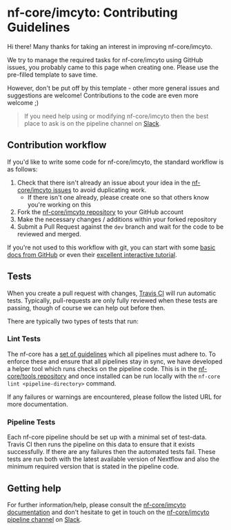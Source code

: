 # nf-core/imcyto: Contributing Guidelines

Hi there! Many thanks for taking an interest in improving nf-core/imcyto.

We try to manage the required tasks for nf-core/imcyto using GitHub issues, you probably came to this page when creating one. Please use the pre-filled template to save time.

However, don't be put off by this template - other more general issues and suggestions are welcome! Contributions to the code are even more welcome ;)

> If you need help using or modifying nf-core/imcyto then the best place to ask is on the pipeline channel on [Slack](https://nf-co.re/join/slack/).



## Contribution workflow
If you'd like to write some code for nf-core/imcyto, the standard workflow
is as follows:

1. Check that there isn't already an issue about your idea in the
   [nf-core/imcyto issues](https://github.com/nf-core/imcyto/issues) to avoid
   duplicating work.
    * If there isn't one already, please create one so that others know you're working on this
2. Fork the [nf-core/imcyto repository](https://github.com/nf-core/imcyto) to your GitHub account
3. Make the necessary changes / additions within your forked repository
4. Submit a Pull Request against the `dev` branch and wait for the code to be reviewed and merged.

If you're not used to this workflow with git, you can start with some [basic docs from GitHub](https://help.github.com/articles/fork-a-repo/) or even their [excellent interactive tutorial](https://try.github.io/).


## Tests
When you create a pull request with changes, [Travis CI](https://travis-ci.org/) will run automatic tests.
Typically, pull-requests are only fully reviewed when these tests are passing, though of course we can help out before then.

There are typically two types of tests that run:

### Lint Tests
The nf-core has a [set of guidelines](https://nf-co.re/developers/guidelines) which all pipelines must adhere to.
To enforce these and ensure that all pipelines stay in sync, we have developed a helper tool which runs checks on the pipeline code. This is in the [nf-core/tools repository](https://github.com/nf-core/tools) and once installed can be run locally with the `nf-core lint <pipeline-directory>` command.

If any failures or warnings are encountered, please follow the listed URL for more documentation.

### Pipeline Tests
Each nf-core pipeline should be set up with a minimal set of test-data.
Travis CI then runs the pipeline on this data to ensure that it exists successfully.
If there are any failures then the automated tests fail.
These tests are run both with the latest available version of Nextflow and also the minimum required version that is stated in the pipeline code.

## Getting help
For further information/help, please consult the [nf-core/imcyto documentation](https://github.com/nf-core/imcyto#documentation) and don't hesitate to get in touch on the [nf-core/imcyto pipeline channel](https://nfcore.slack.com/channels/imcyto) on [Slack](https://nf-co.re/join/slack/).
